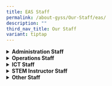 ```yaml
---
title: EAS Staff
permalink: /about-gyss/Our-Staff/eas/
description: ""
third_nav_title: Our Staff
variant: tiptap
---
```

<div data-type="detailGroup" class="isomer-accordion isomer-accordion-white">
<details class="isomer-details">
<summary><strong>Administration Staff</strong>
</summary>
<div data-type="detailsContent" class="isomer-details-content">
<table style="minWidth: 50px">
<colgroup>
<col>
<col>
</colgroup>
<tbody>
<tr>
<td rowspan="1" colspan="1">
<p>Admin Manager</p>
</td>
<td rowspan="1" colspan="1">
<p>Mr Raymond Moo</p>
</td>
</tr>
<tr>
<td rowspan="1" colspan="1">
<p>Admin Executive</p>
</td>
<td rowspan="1" colspan="1">
<p>Mr Tan Pang Kok</p>
</td>
</tr>
<tr>
<td rowspan="1" colspan="1">
<p>Corporate Support Officer</p>
</td>
<td rowspan="1" colspan="1">
<p>Mdm Haryati</p>
</td>
</tr>
<tr>
<td rowspan="1" colspan="1">
<p>Corporate Support Officer</p>
</td>
<td rowspan="1" colspan="1">
<p>Mdm Helen Wong</p>
</td>
</tr>
<tr>
<td rowspan="1" colspan="1">
<p>Corporate Support Officer</p>
</td>
<td rowspan="1" colspan="1">
<p>Ms Julie Wan</p>
</td>
</tr>
<tr>
<td rowspan="1" colspan="1">
<p>Receptionist</p>
</td>
<td rowspan="1" colspan="1">
<p>Ms Jean Teo</p>
</td>
</tr>
</tbody>
</table>
</div>
</details>
<details class="isomer-details">
<summary><strong>Operations Staff</strong>
</summary>
<div data-type="detailsContent" class="isomer-details-content">
<table style="minWidth: 50px">
<colgroup>
<col>
<col>
</colgroup>
<tbody>
<tr>
<td rowspan="1" colspan="1">
<p>Operation Manager</p>
</td>
<td rowspan="1" colspan="1">
<p>Mr Khairul Salleh</p>
<p></p>
</td>
</tr>
<tr>
<td rowspan="1" colspan="1">
<p>Operation Manager</p>
</td>
<td rowspan="1" colspan="1">
<p>Mr Ong Choon Kong</p>
</td>
</tr>
<tr>
<td rowspan="1" colspan="1">
<p>Operation Support Officer</p>
</td>
<td rowspan="1" colspan="1">
<p>Mdm Lee Kuan Siew</p>
</td>
</tr>
<tr>
<td rowspan="1" colspan="1">
<p>Operation Support Officer</p>
</td>
<td rowspan="1" colspan="1">
<p>Mdm Alice Ong</p>
</td>
</tr>
<tr>
<td rowspan="1" colspan="1">
<p>Operation Support Officer</p>
</td>
<td rowspan="1" colspan="1">
<p>Mdm Pon Malarvili Ponnampalm</p>
</td>
</tr>
</tbody>
</table>
</div>
</details>
<details class="isomer-details">
<summary><strong>ICT Staff</strong>
</summary>
<div data-type="detailsContent" class="isomer-details-content">
<table style="minWidth: 50px">
<colgroup>
<col>
<col>
</colgroup>
<tbody>
<tr>
<td rowspan="1" colspan="1">
<p>ICT Manager</p>
<p></p>
</td>
<td rowspan="1" colspan="1">
<p>Mr Hanafi</p>
</td>
</tr>
<tr>
<td rowspan="1" colspan="1">
<p>Desktop Engineer</p>
</td>
<td rowspan="1" colspan="1">
<p>Mr Lam Man Chin</p>
</td>
</tr>
<tr>
<td rowspan="1" colspan="1">
<p>Desktop Engineer</p>
</td>
<td rowspan="1" colspan="1">
<p>Mr Sanjef</p>
</td>
</tr>
</tbody>
</table>
</div>
</details>
<details class="isomer-details">
<summary><strong>STEM Instructor Staff</strong>
</summary>
<div data-type="detailsContent" class="isomer-details-content">
<table style="minWidth: 50px">
<colgroup>
<col>
<col>
</colgroup>
<tbody>
<tr>
<td rowspan="1" colspan="1">
<p>STEM (Workshop Inst)</p>
</td>
<td rowspan="1" colspan="1">
<p>Mr Abdul Rahman</p>
</td>
</tr>
<tr>
<td rowspan="1" colspan="1">
<p>STEM (Workshop Inst)</p>
</td>
<td rowspan="1" colspan="1">
<p>Mr Chng Kian Hu</p>
</td>
</tr>
<tr>
<td rowspan="1" colspan="1">
<p>STEM (Lab Tech)</p>
</td>
<td rowspan="1" colspan="1">
<p>Ms Siti Aishah</p>
</td>
</tr>
<tr>
<td rowspan="1" colspan="1">
<p>STEM (Lab Tech)</p>
</td>
<td rowspan="1" colspan="1">
<p>Mrs Chan_Ng Ai Khim</p>
</td>
</tr>
</tbody>
</table>
</div>
</details>
<details class="isomer-details">
<summary><strong>Other Staff</strong>
</summary>
<div data-type="detailsContent" class="isomer-details-content">
<table style="minWidth: 50px">
<colgroup>
<col>
<col>
</colgroup>
<tbody>
<tr>
<td rowspan="1" colspan="1">
<p>Library Assistant</p>
</td>
<td rowspan="1" colspan="1">
<p>Ms Kathleen Satuito</p>
</td>
</tr>
<tr>
<td rowspan="1" colspan="1">
<p>Student Health Advisor</p>
</td>
<td rowspan="1" colspan="1">
<p>Ms Wong Xin Wei</p>
</td>
</tr>
<tr>
<td rowspan="1" colspan="1">
<p>Teacher Aide</p>
</td>
<td rowspan="1" colspan="1">
<p>Miss Alicia Mok</p>
</td>
</tr>
</tbody>
</table>
</div>
</details>
</div>
<p></p>